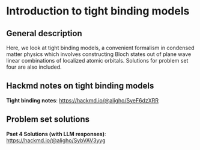 # Introduction to tight binding models

## General description
Here, we look at tight binding models, a convenient formalism in condensed matter physics which involves constructing Bloch states out of plane wave linear combinations of localized atomic orbitals. Solutions for problem set four
are also included. 

## Hackmd notes on tight binding models
  
  **Tight binding notes**: 
      https://hackmd.io/@aligho/SyeF6dzXRR 

## Problem set solutions

  **Pset 4 Solutions (with LLM responses)**: 
    https://hackmd.io/@aligho/SybVAV3yyg
